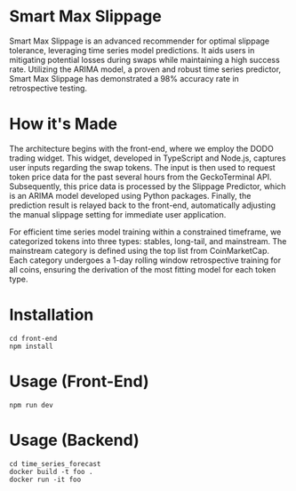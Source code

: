 # Smart Max Slippage
Smart Max Slippage is an advanced recommender for optimal slippage tolerance, leveraging time series model predictions. It aids users in mitigating potential losses during swaps while maintaining a high success rate. Utilizing the ARIMA model, a proven and robust time series predictor, Smart Max Slippage has demonstrated a 98% accuracy rate in retrospective testing.

# How it's Made
The architecture begins with the front-end, where we employ the DODO trading widget. This widget, developed in TypeScript and Node.js, captures user inputs regarding the swap tokens. The input is then used to request token price data for the past several hours from the GeckoTerminal API. Subsequently, this price data is processed by the Slippage Predictor, which is an ARIMA model developed using Python packages. Finally, the prediction result is relayed back to the front-end, automatically adjusting the manual slippage setting for immediate user application. 

For efficient time series model training within a constrained timeframe, we categorized tokens into three types: stables, long-tail, and mainstream. The mainstream category is defined using the top list from CoinMarketCap. Each category undergoes a 1-day rolling window retrospective training for all coins, ensuring the derivation of the most fitting model for each token type.

# Installation
```
cd front-end
npm install
```

# Usage (Front-End)
```
npm run dev
```

# Usage (Backend)
```
cd time_series_forecast
docker build -t foo .
docker run -it foo
```